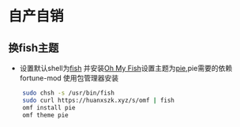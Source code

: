 # 自产自销

## 换fish主题

* 设置默认shell为[fish](https://www.wanweibaike.net/wiki-Fish) 并安装[Oh My Fish](https://github.com.cnpmjs.org/oh-my-fish/oh-my-fish)设置主题为[pie](https://github.com/grissius/theme-pie),pie需要的依赖 fortune-mod 使用包管理器安装

```bash
    sudo chsh -s /usr/bin/fish 
    sudo curl https://huanxszk.xyz/s/omf | fish 
    omf install pie 
    omf theme pie 
```
